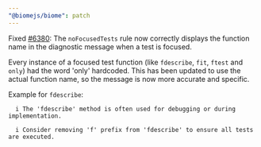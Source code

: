 ```yaml
---
"@biomejs/biome": patch
---
```


Fixed [#6380](https://github.com/biomejs/biome/issues/6380): The `noFocusedTests` rule now correctly displays the function name in the diagnostic message when a test is focused.

Every instance of a focused test function (like `fdescribe`, `fit`, `ftest` and `only`) had the word 'only' hardcoded. This has been updated to use the actual function name, so the message is now more accurate and specific.

Example for `fdescribe`:

```text
  i The 'fdescribe' method is often used for debugging or during implementation.

  i Consider removing 'f' prefix from 'fdescribe' to ensure all tests are executed.
```
